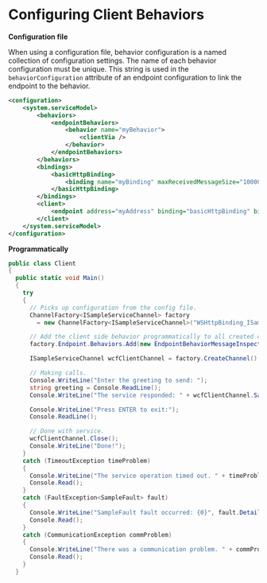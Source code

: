 # Configuring Client Behaviors



**Configuration file**

When using a configuration file, behavior configuration is a named collection of configuration settings. The name of each behavior configuration must be unique. This string is used in the `behaviorConfiguration` attribute of an endpoint configuration to link the endpoint to the behavior.



```xml
<configuration>  
    <system.serviceModel>  
        <behaviors>  
            <endpointBehaviors>  
                <behavior name="myBehavior">  
                    <clientVia />  
                </behavior>  
            </endpointBehaviors>  
        </behaviors>  
        <bindings>  
            <basicHttpBinding>  
                <binding name="myBinding" maxReceivedMessageSize="10000" />  
            </basicHttpBinding>  
        </bindings>  
        <client>  
            <endpoint address="myAddress" binding="basicHttpBinding" bindingConfiguration="myBinding" behaviorConfiguration="myBehavior" contract="myContract" />  
        </client>  
    </system.serviceModel>  
</configuration>
```



**Programmatically**



```C#
public class Client
{
  public static void Main()
  {
    try
    {
      // Picks up configuration from the config file.
      ChannelFactory<ISampleServiceChannel> factory
        = new ChannelFactory<ISampleServiceChannel>("WSHttpBinding_ISampleService");

      // Add the client side behavior programmatically to all created channels.
      factory.Endpoint.Behaviors.Add(new EndpointBehaviorMessageInspector());

      ISampleServiceChannel wcfClientChannel = factory.CreateChannel();

      // Making calls.
      Console.WriteLine("Enter the greeting to send: ");
      string greeting = Console.ReadLine();
      Console.WriteLine("The service responded: " + wcfClientChannel.SampleMethod(greeting));

      Console.WriteLine("Press ENTER to exit:");
      Console.ReadLine();

      // Done with service.
      wcfClientChannel.Close();
      Console.WriteLine("Done!");
    }
    catch (TimeoutException timeProblem)
    {
      Console.WriteLine("The service operation timed out. " + timeProblem.Message);
      Console.Read();
    }
    catch (FaultException<SampleFault> fault)
    {
      Console.WriteLine("SampleFault fault occurred: {0}", fault.Detail.FaultMessage);
      Console.Read();
    }
    catch (CommunicationException commProblem)
    {
      Console.WriteLine("There was a communication problem. " + commProblem.Message);
      Console.Read();
    }
  }
```

